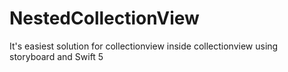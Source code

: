 # NestedCollectionView
It's easiest solution for collectionview inside collectionview using storyboard and Swift 5
